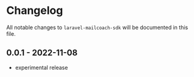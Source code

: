 # Changelog

All notable changes to `laravel-mailcoach-sdk` will be documented in this file.

## 0.0.1 - 2022-11-08

- experimental release
